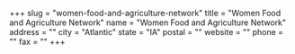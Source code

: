 +++
slug = "women-food-and-agriculture-network"
title = "Women Food and Agriculture Network"
name = "Women Food and Agriculture Network"
address = ""
city = "Atlantic"
state = "IA"
postal = ""
website = ""
phone = ""
fax = ""
+++
